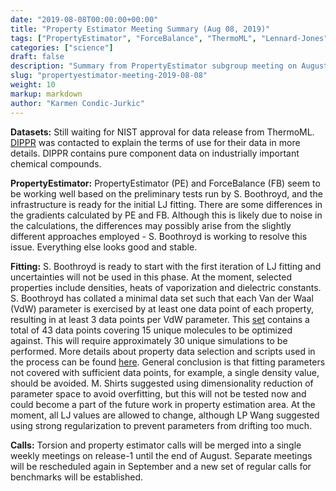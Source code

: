```yaml
---
date: "2019-08-08T00:00:00+00:00"
title: "Property Estimator Meeting Summary (Aug 08, 2019)"
tags: ["PropertyEstimator", "ForceBalance", "ThermoML", "Lennard-Jones", "heat of vaporization", "density", "fitting", "dielectric constants", "minimum dataset", "release-1"]
categories: ["science"]
draft: false
description: "Summary from PropertyEstimator subgroup meeting on August 8, 2019"
slug: "propertyestimator-meeting-2019-08-08"
weight: 10
markup: markdown
author: "Karmen Condic-Jurkic"
---
```


**Datasets:** Still waiting for NIST approval for data release from ThermoML. [DIPPR](https://www.aiche.org/dippr/) was contacted to explain the terms of use for their data in more details. DIPPR contains pure component data on industrially important chemical compounds.


**PropertyEstimator:** PropertyEstimator (PE) and ForceBalance (FB) seem to be working well based on the preliminary tests run by S. Boothroyd, and the infrastructure is ready for the initial LJ fitting. There are some differences in the gradients calculated by PE and FB. Although this is likely due to noise in the calculations, the differences may possibly arise from the slightly different approaches employed - S. Boothroyd is working to resolve this issue. Everything else looks good and stable.

**Fitting:** S. Boothroyd is ready to start with the first iteration of LJ fitting and uncertainties will not be used in this phase. At the moment, selected properties include densities, heats of vaporization and dielectric constants. S. Boothroyd has collated a minimal data set such that each Van der Waal (VdW) parameter is exercised by at least one data point of each property, resulting in at least 3 data points per VdW parameter. This [set](minimum_property_set.pdf) contains a total of 43 data points covering 15 unique molecules to be optimized against. This will require approximately 30 unique simulations to be performed. More details about property data selection and scripts used in the process can be found [here](https://github.com/openforcefield/nistdataselection). General conclusion is that fitting parameters not covered with sufficient data points, for example, a single density value, should be avoided. M. Shirts suggested using dimensionality reduction of parameter space to avoid overfitting, but this will not be tested now and could become a part of the future work in property estimation area. At the moment, all LJ values are allowed to change, although LP Wang suggested using strong regularization to prevent parameters from drifting too much.

**Calls:** Torsion and property estimator calls will be merged into a single weekly meetings on release-1 until the end of August. Separate meetings will be rescheduled again in September and a new set of regular calls for benchmarks will be established.

